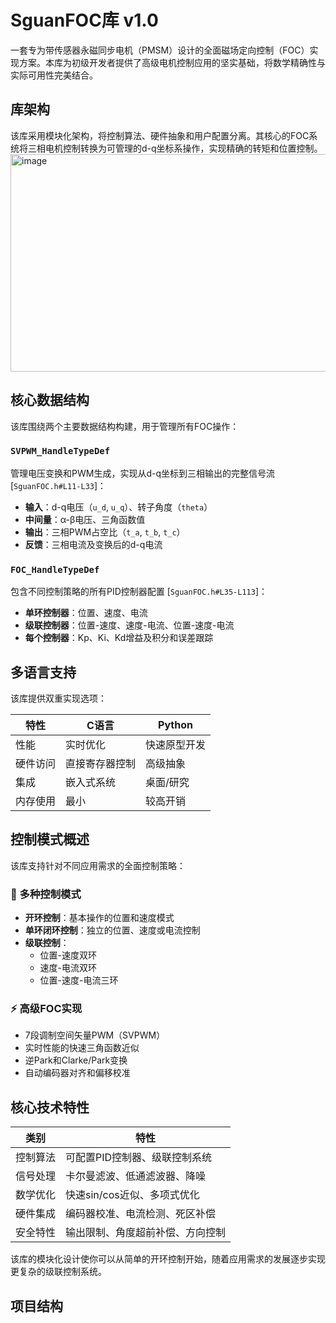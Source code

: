 # SguanFOC库 v1.0

一套专为带传感器永磁同步电机（PMSM）设计的全面磁场定向控制（FOC）实现方案。本库为初级开发者提供了高级电机控制应用的坚实基础，将数学精确性与实际可用性完美结合。

## 库架构

该库采用模块化架构，将控制算法、硬件抽象和用户配置分离。其核心的FOC系统将三相电机控制转换为可管理的d-q坐标系操作，实现精确的转矩和位置控制。<img width="1058" height="348" alt="image" src="https://github.com/user-attachments/assets/35c96b1b-91c8-4c1e-9759-0e731e34ef33" />


## 核心数据结构

该库围绕两个主要数据结构构建，用于管理所有FOC操作：

### `SVPWM_HandleTypeDef`
管理电压变换和PWM生成，实现从d-q坐标到三相输出的完整信号流 [`SguanFOC.h#L11-L33`]：

- **输入**：d-q电压（`u_d`, `u_q`）、转子角度（`theta`）
- **中间量**：α-β电压、三角函数值
- **输出**：三相PWM占空比（`t_a`, `t_b`, `t_c`）
- **反馈**：三相电流及变换后的d-q电流

### `FOC_HandleTypeDef`
包含不同控制策略的所有PID控制器配置 [`SguanFOC.h#L35-L113`]：

- **单环控制器**：位置、速度、电流
- **级联控制器**：位置-速度、速度-电流、位置-速度-电流
- **每个控制器**：Kp、Ki、Kd增益及积分和误差跟踪

## 多语言支持

该库提供双重实现选项：

| 特性 | C语言 | Python |
|------|-------|--------|
| 性能 | 实时优化 | 快速原型开发 |
| 硬件访问 | 直接寄存器控制 | 高级抽象 |
| 集成 | 嵌入式系统 | 桌面/研究 |
| 内存使用 | 最小 | 较高开销 |

## 控制模式概述

该库支持针对不同应用需求的全面控制策略：

### 🎯 多种控制模式
- **开环控制**：基本操作的位置和速度模式
- **单环闭环控制**：独立的位置、速度或电流控制
- **级联控制**：
  - 位置-速度双环
  - 速度-电流双环
  - 位置-速度-电流三环

### ⚡ 高级FOC实现
- 7段调制空间矢量PWM（SVPWM）
- 实时性能的快速三角函数近似
- 逆Park和Clarke/Park变换
- 自动编码器对齐和偏移校准

## 核心技术特性

| 类别 | 特性 |
|------|------|
| 控制算法 | 可配置PID控制器、级联控制系统 |
| 信号处理 | 卡尔曼滤波、低通滤波器、降噪 |
| 数学优化 | 快速sin/cos近似、多项式优化 |
| 硬件集成 | 编码器校准、电流检测、死区补偿 |
| 安全特性 | 输出限制、角度超前补偿、方向控制 |

该库的模块化设计使你可以从简单的开环控制开始，随着应用需求的发展逐步实现更复杂的级联控制系统。

## 项目结构
